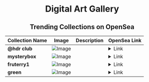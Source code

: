<div align="center">

# Digital Art Gallery

## Trending Collections on OpenSea

| Collection Name                       | Image                                                                                     | Description                       | OpenSea Link                                                                                          |
|---------------------------------------|-------------------------------------------------------------------------------------------|-----------------------------------|--------------------------------------------------------------------------------------------------------|
| **@hdr club** | ![Image](https://i.seadn.io/s/raw/files/0d94b73934793249a963282a70a043ba.png?w=500&auto=format?w=200&auto=format) |  | <details><summary>Link</summary>[@hdr club](https://opensea.io/collection/hdr-club)</details> |
| **mysterybox** | ![Image](https://i.seadn.io/s/raw/files/e6f53280c176a5c8c9de6aee50f405ea.jpg?w=500&auto=format?w=200&auto=format) |  | <details><summary>Link</summary>[mysterybox](https://opensea.io/collection/mysterybox-76)</details> |
| **fruterry1** | ![Image](https://i.seadn.io/s/raw/files/bac8c38ca3460865ea59390390c549ae.jpg?w=500&auto=format?w=200&auto=format) |  | <details><summary>Link</summary>[fruterry1](https://opensea.io/collection/fruterry1-808)</details> |
| **green** | ![Image](https://i.seadn.io/s/raw/files/723e54a814d35aecddf7f172d5d30156.jpg?w=500&auto=format?w=200&auto=format) |  | <details><summary>Link</summary>[green](https://opensea.io/collection/green-405)</details> |

</div>